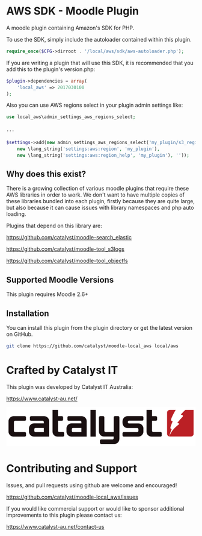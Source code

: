 # AWS SDK - Moodle Plugin

A moodle plugin containing Amazon's SDK for PHP.

To use the SDK, simply include the autoloader contained within this plugin.

```php
require_once($CFG->dirroot . '/local/aws/sdk/aws-autoloader.php');
```

If you are writing a plugin that will use this SDK, it is recommended that you add this to the plugin's version.php:

```php
$plugin->dependencies = array(
    'local_aws' => 2017030100
);
```

Also you can use AWS regions select in your plugin admin settings like:

```php
use local_aws\admin_settings_aws_regions_select;

...

$settings->add(new admin_settings_aws_regions_select('my_plugin/s3_region',
    new \lang_string('settings:aws:region', 'my_plugin'),
    new \lang_string('settings:aws:region_help', 'my_plugin'), ''));

```
 
## Why does this exist? ##

There is a growing collection of various moodle plugins that require these AWS libraries in order to work.
We don't want to have multiple copies of these libraries bundled into each plugin, firstly because they
are quite large, but also because it can cause issues with library namespaces and php auto loading.

Plugins that depend on this library are:

https://github.com/catalyst/moodle-search_elastic

https://github.com/catalyst/moodle-tool_s3logs

https://github.com/catalyst/moodle-tool_objectfs


## Supported Moodle Versions

This plugin requires Moodle 2.6+

## Installation

You can install this plugin from the plugin directory or get the latest version
on GitHub.

```bash
git clone https://github.com/catalyst/moodle-local_aws local/aws
```

# Crafted by Catalyst IT


This plugin was developed by Catalyst IT Australia:

https://www.catalyst-au.net/

![Catalyst IT](/pix/catalyst-logo.png?raw=true)


# Contributing and Support

Issues, and pull requests using github are welcome and encouraged! 

https://github.com/catalyst/moodle-local_aws/issues

If you would like commercial support or would like to sponsor additional improvements
to this plugin please contact us:

https://www.catalyst-au.net/contact-us
